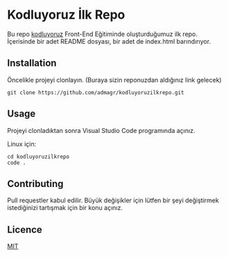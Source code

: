 # Kodluyoruz İlk Repo

Bu repo [kodluyoruz](https://www.kodluyoruz.org) Front-End Eğitiminde oluşturduğumuz ilk repo. İçerisinde bir adet README dosyası, bir adet de index.html barındırıyor.

## Installation

Öncelikle projeyi clonlayın. (Buraya sizin reponuzdan aldığınız link gelecek)

```
git clone https://github.com/admagr/kodluyoruzilkrepo.git
```

## Usage

Projeyi clonladıktan sonra Visual Studio Code programında açınız.

Linux için:

```
cd kodluyoruzilkrepo
code .
```

## Contributing

Pull requestler kabul edilir. Büyük değişikler için lütfen bir şeyi değiştirmek istediğinizi tartışmak için bir konu açınız.

## Licence

[MIT](https://kodluyoruz.org)